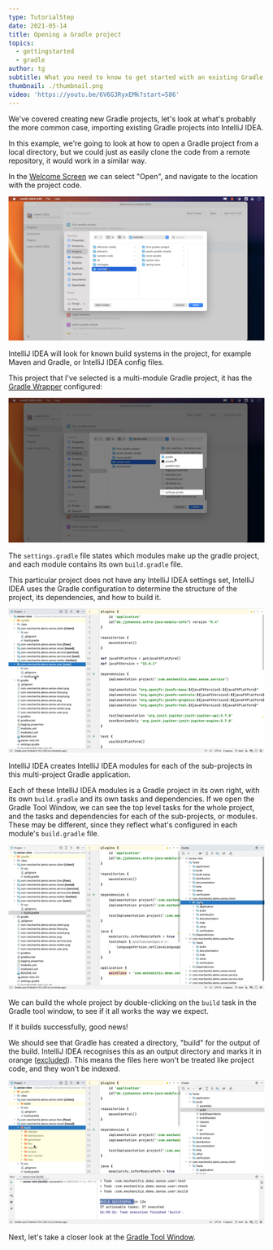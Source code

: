 ```yaml
---
type: TutorialStep
date: 2021-05-14
title: Opening a Gradle project
topics:
  - gettingstarted
  - gradle
author: tg
subtitle: What you need to know to get started with an existing Gradle project
thumbnail: ./thumbnail.png
video: 'https://youtu.be/6V6G3RyxEMk?start=586'
---
```


We've covered creating new Gradle projects, let's look at what's probably the more common case, importing existing Gradle projects into IntelliJ IDEA.

In this example, we're going to look at how to open a Gradle project from a local directory, but we could just as easily clone the code from a remote repository, it would work in a similar way. 

In the [Welcome Screen](https://www.jetbrains.com/help/idea/new-project-wizard.html) we can select "Open", and navigate to the location with the project code.

![Open an existing project](./open-project.png)

IntelliJ IDEA will look for known build systems in the project, for example Maven and Gradle, or IntelliJ IDEA config files.

This project that I've selected is a multi-module Gradle project, it has the [Gradle Wrapper](https://docs.gradle.org/current/userguide/gradle_wrapper.html) configured:

![Project files](./existing-project.png)

The `settings.gradle` file states which modules make up the gradle project, and each module contains its own `build.gradle` file. 

This particular project does not have any IntelliJ IDEA settings set, IntelliJ IDEA uses the Gradle configuration to determine the structure of the project, its dependencies, and how to build it. 

![Imported Gradle project](./multi-module-project.png)

IntelliJ IDEA creates IntelliJ IDEA modules for each of the sub-projects in this multi-project Gradle application.

Each of these IntelliJ IDEA modules is a Gradle project in its own right, with its own `build.gradle` and its own tasks and dependencies. If we open the Gradle Tool Window, we can see the top level tasks for the whole project, and the tasks and dependencies for each of the sub-projects, or modules. These may be different, since they reflect what's configured in each module's `build.gradle` file.

![Gradle tool window](./gradle-tool-window.png)

We can build the whole project by double-clicking on the `build` task in the Gradle tool window, to see if it all works the way we expect. 

If it builds successfully, good news! 

We should see that Gradle has created a directory, "build" for the output of the build. IntelliJ IDEA recognises this as an output directory and marks it in orange ([excluded](https://www.jetbrains.com/help/idea/content-roots.html#folder-categories)). This means the files here won't be treated like project code, and they won't be indexed.

![Build output folders](./build-output.png)

Next, let's take a closer look at the [Gradle Tool Window](https://www.jetbrains.com/help/idea/jetgradle-tool-window.html).
